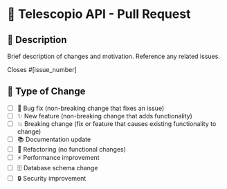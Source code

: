 # 🔭 Telescopio API - Pull Request

## 📝 Description
Brief description of changes and motivation. Reference any related issues.

Closes #[issue_number]

## 🔄 Type of Change
- [ ] 🐛 Bug fix (non-breaking change that fixes an issue)
- [ ] ✨ New feature (non-breaking change that adds functionality)
- [ ] 💥 Breaking change (fix or feature that causes existing functionality to change)
- [ ] 📚 Documentation update
- [ ] 🔧 Refactoring (no functional changes)
- [ ] ⚡ Performance improvement
- [ ] 🗄️ Database schema change
- [ ] 🔒 Security improvement